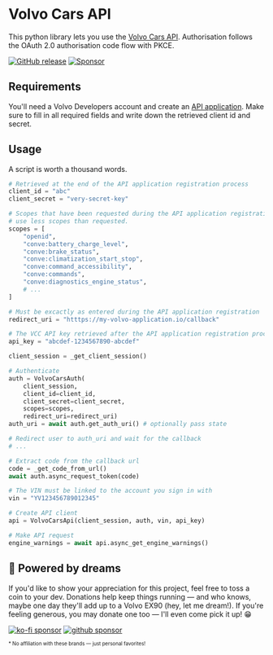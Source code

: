 # Volvo Cars API

This python library lets you use the [Volvo Cars API](https://developer.volvocars.com/apis/). Authorisation follows the OAuth 2.0 authorisation code flow with PKCE.


[![GitHub release][releases-shield]][releases]
[![Sponsor][sponsor-shield]](#sponsor)

## Requirements

You'll need a Volvo Developers account and create an [API application](https://developer.volvocars.com/account/). Make sure to fill in all required fields and write down the retrieved client id and secret.

## Usage

A script is worth a thousand words.

```py
# Retrieved at the end of the API application registration process
client_id = "abc"
client_secret = "very-secret-key"

# Scopes that have been requested during the API application registration. You can also
# use less scopes than requested.
scopes = [
    "openid",
    "conve:battery_charge_level",
    "conve:brake_status",
    "conve:climatization_start_stop",
    "conve:command_accessibility",
    "conve:commands",
    "conve:diagnostics_engine_status",
    # ...
]

# Must be excactly as entered during the API application registration
redirect_uri = "htttps://my-volvo-application.io/callback" 

# The VCC API key retrieved after the API application registration process
api_key = "abcdef-1234567890-abcdef"

client_session = _get_client_session()

# Authenticate
auth = VolvoCarsAuth(
    client_session,
    client_id=client_id,
    client_secret=client_secret,
    scopes=scopes,
    redirect_uri=redirect_uri)
auth_uri = await auth.get_auth_uri() # optionally pass state

# Redirect user to auth_uri and wait for the callback
# ...

# Extract code from the callback url
code = _get_code_from_url()
await auth.async_request_token(code)

# The VIN must be linked to the account you sign in with
vin = "YV123456789012345"

# Create API client
api = VolvoCarsApi(client_session, auth, vin, api_key)

# Make API request
engine_warnings = await api.async_get_engine_warnings()
```

<a name="sponsor"></a>

## 🚗 Powered by dreams

If you'd like to show your appreciation for this project, feel free to toss a coin to your dev. Donations help keep things running — and who knows, maybe one day they'll add up to a Volvo EX90 (hey, let me dream!). If you're feeling generous, you may donate one too — I'll even come pick it up! 😁

[![ko-fi sponsor][kofi-sponsor-shield]][kofi-sponsor]
[![github sponsor][github-sponsor-shield]][github-sponsor]

<sub><sub>\* No affiliation with these brands — just personal favorites!</sub></sub>


[releases-shield]: https://img.shields.io/github/v/release/thomasddn/volvo-cars-api?style=flat-square
[releases]: https://github.com/thomasddn/volvo-cars-api/releases
[sponsor-shield]: https://img.shields.io/static/v1?label=sponsor&message=%E2%9D%A4&color=%23fe8e86&style=flat-square
[kofi-sponsor-shield]: https://img.shields.io/badge/Support_me_on_Ko--fi-%E2%9D%A4-fe8e86?style=for-the-badge&logo=kofi&logoColor=ffffff
[kofi-sponsor]: https://ko-fi.com/N4N7UZ6KN
[github-sponsor-shield]: https://img.shields.io/badge/Support_me_on_GitHub-%E2%9D%A4-fe8e86?style=for-the-badge&logo=github&color=fe8e86
[github-sponsor]: https://github.com/sponsors/thomasddn
